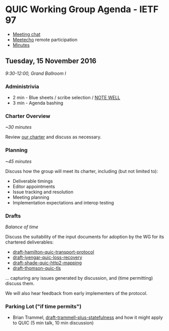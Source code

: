 # QUIC Working Group Agenda - IETF 97

* [Meeting chat](xmpp:quic@jabber.ietf.org?join)
* [Meetecho](http://www.meetecho.com/ietf97/quic) remote participation
* [Minutes](http://etherpad.tools.ietf.org:9000/p/ietf97quic)


## Tuesday, 15 November 2016

_9:30-12:00, Grand Ballroom I_

### Administrivia

* 2 min - Blue sheets / scribe selection / [NOTE WELL](https://www.ietf.org/about/note-well.html)
* 3 min - Agenda bashing


### Charter Overview

_~30 minutes_

Review [our charter](https://datatracker.ietf.org/wg/quic/charter/) and discuss as necessary.


### Planning

_~45 minutes_

Discuss how the group will meet its charter, including (but not limited to):

* Deliverable timings
* Editor appointments
* Issue tracking and resolution
* Meeting planning
* Implementation expectations and interop testing


### Drafts

_Balance of time_

Discuss the suitability of the input documents for adoption by the WG for its chartered deliverables:

* [draft-hamilton-quic-transport-protocol](https://datatracker.ietf.org/doc/draft-hamilton-quic-transport-protocol/)
* [draft-iyengar-quic-loss-recovery](https://datatracker.ietf.org/doc/draft-iyengar-quic-loss-recovery/)
* [draft-shade-quic-http2-mapping](https://datatracker.ietf.org/doc/draft-shade-quic-http2-mapping/)
* [draft-thomson-quic-tls](https://datatracker.ietf.org/doc/draft-thomson-quic-tls/)

... capturing any issues generated by discussion, and (time permitting) discuss them.

We will also hear feedback from early implementers of the protocol.


### Parking Lot ("if time permits")

* Brian Trammel, [draft-trammell-plus-statefulness](https://datatracker.ietf.org/doc/draft-trammell-plus-statefulness/) and how it might apply to QUIC (5 min talk, 10 min discussion)
